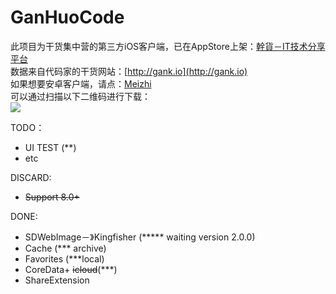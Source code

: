 # GanHuoCode
此项目为干货集中营的第三方iOS客户端，已在AppStore上架：[幹貨－IT技术分享平台](https://appsto.re/cn/dc-A_.i)<br>
数据来自代码家的干货网站：[http://gank.io](http://gank.io)<br>
如果想要安卓客户端，请点：[Meizhi](https://github.com/drakeet/Meizhi)<br>
可以通过扫描以下二维码进行下载：<br>
![](Images/37d1ae60c9984c53c1af96a728625aff.png)<br>

TODO：

  - UI TEST  (**)
  - etc<br>
  
DISCARD:

  - ~~Support 8.0+~~
 
DONE:

  - SDWebImage－》Kingfisher  (***** waiting version 2.0.0)
  - Cache (*** archive)
  - Favorites (***local)
  - CoreData+ ~~icloud~~(***)
  - ShareExtension
  
  
<!--App切图：<br>-->
<!--![](Images/1.png)-->
<!--![](Images/2.png)-->
<!--![](Images/3.png)-->
<!--![](Images/4.png)-->
<!--![](Images/5.png)-->
<!--![](Images/6.png)-->
<!--![](Images/7.png)-->
<!--![](Images/8.png)-->
<!--![](Images/9.png)-->
<!--![](Images/10.png)-->

